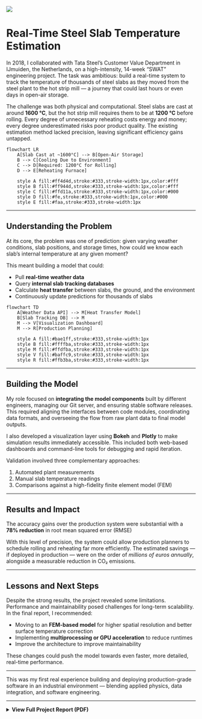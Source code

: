 ![](https://www.en-former.com/wp-content/uploads/2019/05/rwe_enformer_stahl_aus_wasserstoff_1340x590.jpg.webp)

# Real-Time Steel Slab Temperature Estimation

In 2018, I collaborated with Tata Steel’s Customer Value Department in IJmuiden, the Netherlands, on a high-intensity, 14-week “SWAT” engineering project. The task was ambitious: build a real-time system to track the temperature of thousands of steel slabs as they moved from the steel plant to the hot strip mill — a journey that could last hours or even days in open-air storage.

The challenge was both physical and computational. Steel slabs are cast at around **1600 °C**, but the hot strip mill requires them to be at **1200 °C** before rolling. Every degree of unnecessary reheating costs energy and money; every degree underestimated risks poor product quality. The existing estimation method lacked precision, leaving significant efficiency gains untapped.

```mermaid
flowchart LR
    A[Slab Cast at ~1600°C] --> B[Open-Air Storage]
    B --> C[Cooling Due to Environment]
    C --> D[Required: 1200°C for Rolling]
    D --> E[Reheating Furnace]

    style A fill:#ff4d4d,stroke:#333,stroke-width:1px,color:#fff
    style B fill:#ff944d,stroke:#333,stroke-width:1px,color:#fff
    style C fill:#ffd11a,stroke:#333,stroke-width:1px,color:#000
    style D fill:#fe,stroke:#333,stroke-width:1px,color:#000
    style E fill:#faa,stroke:#333,stroke-width:1px

```

---

## Understanding the Problem

At its core, the problem was one of prediction: given varying weather conditions, slab positions, and storage times, how could we know each slab’s internal temperature at any given moment?

This meant building a model that could:
- Pull **real-time weather data**
- Query **internal slab tracking databases**
- Calculate **heat transfer** between slabs, the ground, and the environment
- Continuously update predictions for thousands of slabs

```mermaid
flowchart TD
    A[Weather Data API] --> M[Heat Transfer Model]
    B[Slab Tracking DB] --> M
    M --> V[Visualization Dashboard]
    M --> R[Production Planning]
    
    style A fill:#bae1ff,stroke:#333,stroke-width:1px
    style B fill:#ffffba,stroke:#333,stroke-width:1px
    style M fill:#ffdfba,stroke:#333,stroke-width:1px
    style V fill:#baffc9,stroke:#333,stroke-width:1px
    style R fill:#ffb3ba,stroke:#333,stroke-width:1px
```

---

## Building the Model

My role focused on **integrating the model components** built by different engineers, managing our Git server, and ensuring stable software releases. This required aligning the interfaces between code modules, coordinating data formats, and overseeing the flow from raw plant data to final model outputs.

I also developed a visualization layer using **Bokeh** and **Plotly** to make simulation results immediately accessible. This included both web-based dashboards and command-line tools for debugging and rapid iteration.

Validation involved three complementary approaches:
1. Automated plant measurements
2. Manual slab temperature readings
3. Comparisons against a high-fidelity finite element model (FEM)

---

## Results and Impact

The accuracy gains over the production system were substantial with a **78% reduction** in root mean squared error (RMSE)  

With this level of precision, the system could allow production planners to schedule rolling and reheating far more efficiently. The estimated savings — if deployed in production — were on the order of *millions of euros annually*, alongside a measurable reduction in CO₂ emissions.

---

## Lessons and Next Steps

Despite the strong results, the project revealed some limitations. Performance and maintainability posed challenges for long-term scalability. In the final report, I recommended:

- Moving to an **FEM-based model** for higher spatial resolution and better surface temperature correction
- Implementing **multiprocessing or GPU acceleration** to reduce runtimes
- Improve the architecture to improve maintainability

These changes could push the model towards even faster, more detailed, real-time performance.

---

This was my first real experience building and deploying production-grade software in an industrial environment — blending applied physics, data integration, and software engineering.

---

<details>
  <summary><strong>View Full Project Report (PDF)</strong></summary>
  <iframe 
    src="https://media.licdn.com/dms/document/media/v2/C4D2DAQH0Ktxv9VQ5Cw/profile-treasury-document-pdf-analyzed/profile-treasury-document-pdf-analyzed/0/1583811683388?e=1755734400&v=beta&t=qfkEPxC88MNKtKV2CES7IoK3l38sCQiiSrJHv1K67qM" 
    width="100%" 
    height="600px" 
    style="border:none; margin-top:10px;">
  </iframe>
</details>
